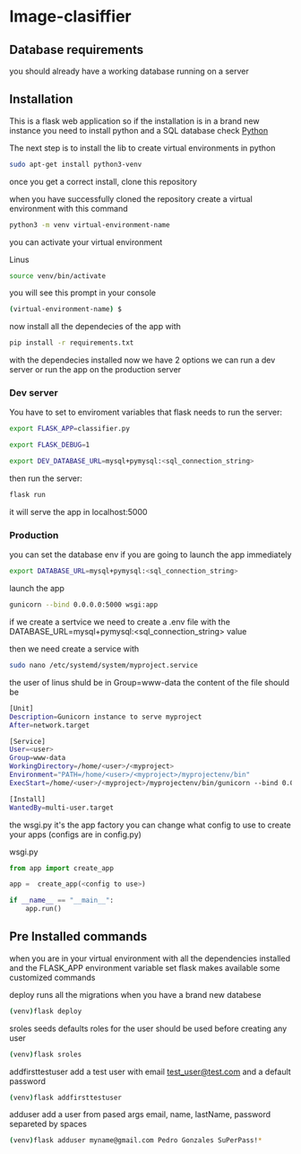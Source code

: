 # Image-clasiffier

## Database requirements

you should already have a working database running on a server

## Installation

This is a flask web application so if the installation is in a brand new instance you need to install python and a SQL database
check [Python](https://www.python.org/downloads/)

The next step is to install the lib to create virtual environments in python

```bash
sudo apt-get install python3-venv
```

once you get a correct install, clone this repository

when you have successfully cloned the repository create a virtual environment with this command

```bash
python3 -m venv virtual-environment-name
```

you can activate your virtual environment

Linus

```bash
source venv/bin/activate
```

you will see this prompt in your console

```bash
(virtual-environment-name) $
```

now install all the dependecies of the app with

```bash
pip install -r requirements.txt
```

with the dependecies installed now we have 2 options we can run a dev server or run the app on the production server

### Dev server

You have to set to enviroment variables that flask needs to run the server:

```bash
export FLASK_APP=classifier.py
```

```bash
export FLASK_DEBUG=1
```

```bash
export DEV_DATABASE_URL=mysql+pymysql:<sql_connection_string>
```

then run the server:

```bash
flask run
```

it will serve the app in localhost:5000

### Production

you can set the database env if you are going to launch the app immediately

```bash
export DATABASE_URL=mysql+pymysql:<sql_connection_string>
```

launch the app

```bash
gunicorn --bind 0.0.0.0:5000 wsgi:app
```

if we create a sertvice we need to create a .env file with the DATABASE_URL=mysql+pymysql:<sql_connection_string> value

then we need create a service with

```bash
sudo nano /etc/systemd/system/myproject.service
```

the user of linus shuld be in Group=www-data
the content of the file should be

```bash
[Unit]
Description=Gunicorn instance to serve myproject
After=network.target

[Service]
User=<user>
Group=www-data
WorkingDirectory=/home/<user>/<myproject>
Environment="PATH=/home/<user>/<myproject>/myprojectenv/bin"
ExecStart=/home/<user>/<myproject>/myprojectenv/bin/gunicorn --bind 0.0.0.0:5000 wsgi:app

[Install]
WantedBy=multi-user.target
```

the wsgi.py it's the app factory you can change what config to use to create your apps (configs are in config.py)

wsgi.py

```python
from app import create_app

app =  create_app(<config to use>)

if __name__ == "__main__":
    app.run()
```

## Pre Installed commands

when you are in your virtual environment with all the dependencies installed and the FLASK_APP environment variable set flask makes available some customized commands

deploy runs all the migrations when you have a brand new databese

```bash
(venv)flask deploy
```

sroles seeds defaults roles for the user should be used before creating any user

```bash
(venv)flask sroles
```

addfirsttestuser add a test user with email test_user@test.com and a default password

```bash
(venv)flask addfirsttestuser
```

adduser add a user from pased args email, name, lastName, password separeted by spaces

```bash
(venv)flask adduser myname@gmail.com Pedro Gonzales SuPerPass!*
```
